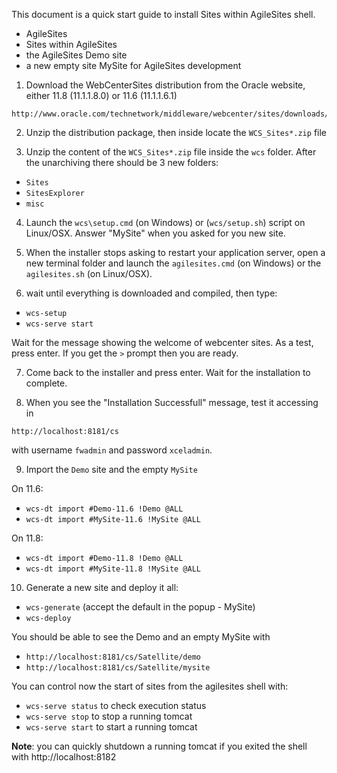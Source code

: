 This document is a quick start guide to install Sites within AgileSites shell.

- AgileSites 
- Sites within AgileSites
- the AgileSites Demo site
- a new empty site MySite for AgileSites development

1. Download the WebCenterSites distribution from the Oracle website, either 11.8 (11.1.1.8.0) or 11.6 (11.1.1.6.1)

```
http://www.oracle.com/technetwork/middleware/webcenter/sites/downloads/index.html
```

2. Unzip the distribution package, then inside locate the `WCS_Sites*.zip` file

3. Unzip the content of the `WCS_Sites*.zip` file inside the `wcs` folder. 
After the unarchiving there should be 3 new folders:

- `Sites`
- `SitesExplorer`
- `misc`

4. Launch the `wcs\setup.cmd` (on Windows) or (`wcs/setup.sh`) script on Linux/OSX. 
Answer "MySite" when you asked for you new site.

5. When the installer stops  asking to restart your application server, open a new terminal folder and launch the `agilesites.cmd` (on Windows) or the `agilesites.sh` (on Linux/OSX).

6. wait until everything is downloaded and compiled, then type:

- `wcs-setup`
- `wcs-serve start`

Wait for the message showing the welcome of webcenter sites. 
As a test, press enter. If you get the `>` prompt then you are ready.

7. Come back to the installer and press enter. Wait for the installation to complete.

8. When you see the "Installation Successfull" message, test it accessing in 

```
http://localhost:8181/cs
```

with username `fwadmin` and password `xceladmin`.

9. Import the `Demo` site and the empty `MySite`

On 11.6:
- `wcs-dt import #Demo-11.6 !Demo @ALL`
- `wcs-dt import #MySite-11.6 !MySite @ALL`

On 11.8:

- `wcs-dt import #Demo-11.8 !Demo @ALL`
- `wcs-dt import #MySite-11.8 !MySite @ALL`


10. Generate a new site and deploy it all:

- `wcs-generate` (accept the default in the popup - MySite)
- `wcs-deploy`


You should be able to see the Demo and an empty MySite with

- `http://localhost:8181/cs/Satellite/demo`
- `http://localhost:8181/cs/Satellite/mysite`


You can control now the start of sites from the agilesites shell with:

- `wcs-serve status` to check execution status
- `wcs-serve stop` to stop a running tomcat
- `wcs-serve start` to start a running tomcat

**Note**: you can quickly shutdown a running tomcat if you exited the shell with http://localhost:8182

